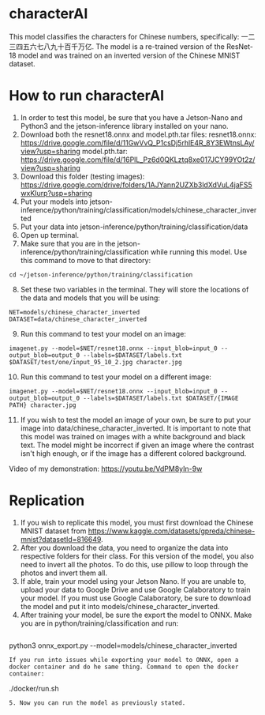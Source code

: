 # characterAI
This model classifies the characters for Chinese numbers, specifically: 一二三四五六七八九十百千万亿.
The model is a re-trained version of the ResNet-18 model and was trained on an inverted version of the Chinese MNIST dataset.

# How to run characterAI
1. In order to test this model, be sure that you have a Jetson-Nano and Python3 and the jetson-inference library installed on your nano.
2. Download both the resnet18.onnx and model.pth.tar files:
   resnet18.onnx: https://drive.google.com/file/d/11GwVvQ_P1csDj5rhlE4R_8Y3EWtnsLAy/view?usp=sharing
   model.pth.tar: https://drive.google.com/file/d/16PlL_Pz6d0QKLztq8xe017JCY99YOt2z/view?usp=sharing
3. Download this folder (testing images): https://drive.google.com/drive/folders/1AJYann2UZXb3ldXdVuL4jaFS5wxKIurp?usp=sharing
4. Put your models into jetson-inference/python/training/classification/models/chinese_character_inverted
5. Put your data into jetson-inference/python/training/classification/data
6. Open up terminal.
7. Make sure that you are in the jetson-inference/python/training/classification while running this model. Use this command to move to that directory:
```
cd ~/jetson-inference/python/training/classification
```
8. Set these two variables in the terminal. They will store the locations of the data and models that you will be using:
```
NET=models/chinese_character_inverted
DATASET=data/chinese_character_inverted
```
9. Run this command to test your model on an image:
```
imagenet.py --model=$NET/resnet18.onnx --input_blob=input_0 --output_blob=output_0 --labels=$DATASET/labels.txt $DATASET/test/one/input_95_10_2.jpg character.jpg
```
10. Run this command to test your model on a different image:
```
imagenet.py --model=$NET/resnet18.onnx --input_blob=input_0 --output_blob=output_0 --labels=$DATASET/labels.txt $DATASET/{IMAGE PATH} character.jpg
```
11. If you wish to test the model an image of your own, be sure to put your image into data/chinese_character_inverted. It is important to note that this model was trained on images with a white background and black text. The model might be incorrect if given an image where the contrast isn't high enough, or if the image has a different colored background.

Video of my demonstration: https://youtu.be/VdPM8yIn-9w 

# Replication
1. If you wish to replicate this model, you must first download the Chinese MNIST dataset from https://www.kaggle.com/datasets/gpreda/chinese-mnist?datasetId=816649.
2. After you download the data, you need to organize the data into respective folders for their class.
      For this version of the model, you also need to invert all the photos.
      To do this, use pillow to loop through the photos and invert them all.
3. If able, train your model using your Jetson Nano. If you are unable to, upload your data to Google Drive and use Google Calaboratory to train your model.
   If you must use Google Calaboratory, be sure to download the model and put it into models/chinese_character_inverted.
4. After training your model, be sure the export the model to ONNX.
   Make you are in python/training/classification and run:
   ```
python3 onnx_export.py --model=models/chinese_character_inverted
   ```
   If you run into issues while exporting your model to ONNX, open a docker container and do he same thing. Command to open the docker container:
```
./docker/run.sh
```
5. Now you can run the model as previously stated.
